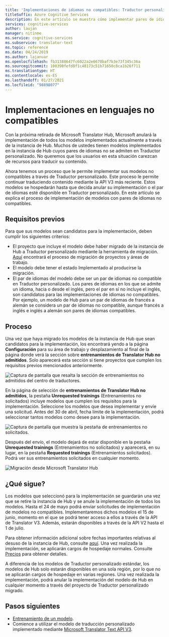 ```yaml
---
title: 'Implementaciones de idiomas no compatibles: Traductor personalizado'
titleSuffix: Azure Cognitive Services
description: En este artículo se muestra cómo implementar pares de idiomas no admitidos en Traductor personalizado de Azure Cognitive Services.
services: cognitive-services
author: laujan
manager: nitinme
ms.service: cognitive-services
ms.subservice: translator-text
ms.topic: reference
ms.date: 04/24/2019
ms.author: lajanuar
ms.openlocfilehash: fb31388647fc6022a2e6670baf7b3e73f345c36a
ms.sourcegitcommit: 100390fefd8f1c48173c51b71650c8ca1b26f711
ms.translationtype: HT
ms.contentlocale: es-ES
ms.lasthandoff: 01/27/2021
ms.locfileid: "98898077"
---
```

# <a name="unsupported-language-deployments"></a>Implementaciones en lenguajes no compatibles

<!--Custom Translator provides the highest-quality translations possible using the latest techniques in neural machine learning. While Microsoft intends to make neural training available in all languages, there are some limitations that prevent us from being able to offer neural machine translation in all language pairs.-->  

Con la próxima retirada de Microsoft Translator Hub, Microsoft anulará la implementación de todos los modelos implementados actualmente a través de la instancia de Hub. Muchos de ustedes tienen modelos implementados en la instancia de Hub cuyos pares de idiomas no se admiten en Traductor personalizado.  No queremos que los usuarios en esta situación carezcan de recursos para traducir su contenido.

Ahora tenemos un proceso que le permite implementar sus modelos no compatibles a través de Traductor personalizado.  Este proceso le permite continuar traduciendo contenido mediante la API V3 más reciente.  Estos modelos se hospedarán hasta que decida anular su implementación o el par de idiomas esté disponible en Traductor personalizado.  En este artículo se explica el proceso de implementación de modelos con pares de idiomas no compatibles.

## <a name="prerequisites"></a>Requisitos previos

Para que sus modelos sean candidatos para la implementación, deben cumplir los siguientes criterios:
* El proyecto que incluye el modelo debe haber migrado de la instancia de Hub a Traductor personalizado mediante la herramienta de migración.  [Aquí](how-to-migrate.md) encontrará el proceso de migración de proyectos y áreas de trabajo.
* El modelo debe tener el estado Implementado al producirse la migración.  
* El par de idiomas del modelo debe ser un par de idiomas no compatible en Traductor personalizado.  Los pares de idiomas en los que se admite un idioma, hacia o desde el inglés, pero el par en sí no incluye el inglés, son candidatos para las implementaciones de idiomas no compatibles.  Por ejemplo, un modelo de Hub para un par de idiomas de francés a alemán se considera un par de idiomas no compatible, aunque francés a inglés e inglés a alemán son pares de idiomas compatibles.

## <a name="process"></a>Proceso
Una vez que haya migrado los modelos de la instancia de Hub que sean candidatos para la implementación, los encontrará yendo a la página **Configuración** para su área de trabajo y desplazamiento al final de la página donde verá la sección sobre **entrenamientos de Translator Hub no admitidos**.  Solo aparecerá esta sección si tiene proyectos que cumplen los requisitos previos mencionados anteriormente.

![Captura de pantalla que resalta la sección de entrenamientos no admitidos del centro de traductores.](media/unsupported-language-deployments/unsupported-translator-hub-trainings.jpg)

En la página de selección de **entrenamientos de Translator Hub no admitidos**, la pestaña **Unrequested trainings** (Entrenamientos no solicitados) incluye modelos que cumplen los requisitos para la implementación.  Seleccione los modelos que desea implementar y envíe una solicitud.   Antes del 30 de abril, fecha límite de la implementación, podrá seleccionar tantos modelos como desee para la implementación.
 
![Captura de pantalla que muestra la pestaña de entrenamientos no solicitados.](media/unsupported-language-deployments/unsupported-translator-hub-trainings-list.jpg)

Después del envío, el modelo dejará de estar disponible en la pestaña **Unrequested trainings** (Entrenamientos no solicitados) y aparecerá, en su lugar, en la pestaña **Requested trainings** (Entrenamientos solicitados).  Podrá ver sus entrenamientos solicitados en cualquier momento.

![Migración desde Microsoft Translator Hub](media/unsupported-language-deployments/request-unsupported-trainings.jpg) 

## <a name="whats-next"></a>¿Qué sigue?

Los modelos que seleccionó para la implementación se guardarán una vez que se retire la instancia de Hub y se anule la implementación de todos los modelos.  Hasta el 24 de mayo podrá enviar solicitudes de implementación de modelos no compatibles.  Implementaremos dichos modelos el 15 de junio, momento en el que se podrá tener acceso a ellos a través de la API de Translator V3.  Además, estarán disponibles a través de la API V2 hasta el 1 de julio.  

Para obtener información adicional sobre fechas importantes relativas al desuso de la instancia de Hub, consulte [aquí](https://www.microsoft.com/translator/business/hub/).
Una vez realizada la implementación, se aplicarán cargos de hospedaje normales.  Consulte [Precios](https://azure.microsoft.com/pricing/details/cognitive-services/translator-text-api/) para obtener detalles.  

A diferencia de los modelos de Traductor personalizado estándar, los modelos de Hub solo estarán disponibles en una sola región, por lo que no se aplicarán cargos de hospedaje en varias regiones.  Una vez realizada la implementación, podrá anular la implementación del modelo de Hub en cualquier momento a través del proyecto de Traductor personalizado migrado.

## <a name="next-steps"></a>Pasos siguientes

- [Entrenamiento de un modelo](how-to-train-model.md).
- Comience a utilizar el modelo de traducción personalizado implementado mediante [Microsoft Translator Text API V3](../reference/v3-0-translate.md?tabs=curl).